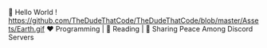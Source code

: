 👋 Hello World ! https://github.com/TheDudeThatCode/TheDudeThatCode/blob/master/Assets/Earth.gif
❤️ Programming | 🖤 Reading | 💙 Sharing Peace Among Discord Servers
